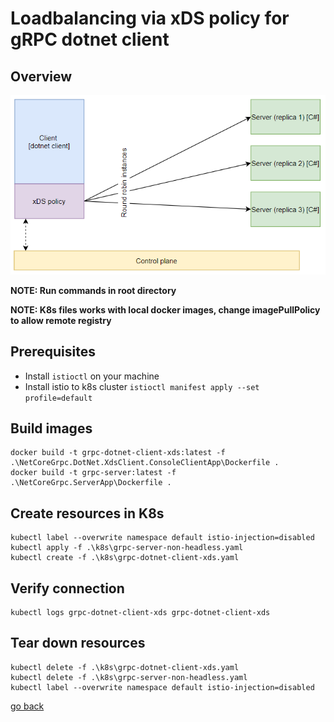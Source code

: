 # Loadbalancing via xDS policy for gRPC dotnet client

## Overview

![Overview](./overview.PNG)

__NOTE: Run commands in root directory__

__NOTE: K8s files works with local docker images, change imagePullPolicy to allow remote registry__

## Prerequisites

- Install `istioctl` on your machine
- Install istio to k8s cluster `istioctl manifest apply --set profile=default`

## Build images
```
docker build -t grpc-dotnet-client-xds:latest -f .\NetCoreGrpc.DotNet.XdsClient.ConsoleClientApp\Dockerfile .
docker build -t grpc-server:latest -f .\NetCoreGrpc.ServerApp\Dockerfile .
```

## Create resources in K8s
```
kubectl label --overwrite namespace default istio-injection=disabled
kubectl apply -f .\k8s\grpc-server-non-headless.yaml
kubectl create -f .\k8s\grpc-dotnet-client-xds.yaml
```

## Verify connection
```
kubectl logs grpc-dotnet-client-xds grpc-dotnet-client-xds
```

## Tear down resources
```
kubectl delete -f .\k8s\grpc-dotnet-client-xds.yaml
kubectl delete -f .\k8s\grpc-server-non-headless.yaml
kubectl label --overwrite namespace default istio-injection=disabled
```

[go back](../../README.md)